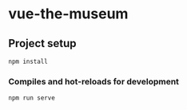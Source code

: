 # vue-the-museum

## Project setup
```
npm install
```

### Compiles and hot-reloads for development
```
npm run serve
```
